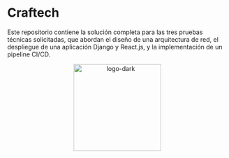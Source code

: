 # Craftech
Este repositorio contiene la solución completa para las tres pruebas técnicas solicitadas, que abordan el diseño de una arquitectura de red, el despliegue de una aplicación Django y React.js, y la implementación de un pipeline CI/CD.

<p align="center">
  <img src="https://github.com/user-attachments/assets/b3cb4170-b757-48d9-a927-e54539dda105" alt="logo-dark" width="200"/>
</p>
